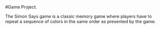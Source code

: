 #Game Project.

The Simon Says game is a classic memory game where players have to repeat a sequence of colors in the same order as presented by the game.